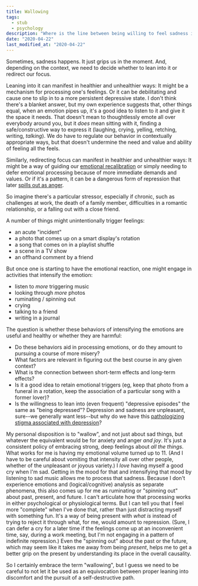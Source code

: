 ```yaml
---
title: Wallowing
tags:
  - stub
  - psychology
description: "Where is the line between being willing to feel sadness in the spirit of wholeheartedness and pursuing a broader course of misery?"
date: "2020-04-22"
last_modified_at: "2020-04-22"
---
```


Sometimes, sadness happens. It just grips us in the moment. And, depending on the context, we need to decide whether to lean into it or redirect our focus.

Leaning into it can manifest in healthier and unhealthier ways: It might be a mechanism for processing one's feelings. Or it can be debilitating and cause one to slip in to a more persistent depressive state. I don't think there's a blanket answer, but my own experience suggests that, other things equal, when an emotion pipes up, it's a good idea to listen to it and give it the space it needs. That doesn't mean to thoughtlessly emote all over everybody around you, but it _does_ mean sitting with it, finding a safe/constructive way to express it (laughing, crying, yelling, retching, writing, _talking_). We do have to regulate our behavior in contextually appropriate ways, but that doesn't undermine the need and value and ability of feeling all the feels.

Similarly, redirecting focus can manifest in healthier and unhealthier ways: It might be a way of guiding our [emotional recalibration](/emotional-control/) or simply needing to defer emotional processing because of more immediate demands and values. Or if it's a pattern, it can be a dangerous form of repression that later [spills out as anger](/anger-management/).

So imagine there's a particular stressor, especially if chronic, such as challenges at work, the death of a family member, difficulties in a romantic relationship, or a falling out with a close friend.

A number of things might unintentionally trigger feelings:

* an acute "incident"
* a photo that comes up on a smart display's rotation
* a song that comes on in a playlist shuffle
* a scene in a TV show
* an offhand comment by a friend

But once one is starting to have the emotional reaction, one might engage in activities that intensify the emotion:

* listen to _more_ triggering music
* looking through _more_ photos
* ruminating / spinning out
* crying
* talking to a friend
* writing in a journal

The question is whether these behaviors of intensifying the emotions are useful and healthy or whether they are harmful:

* Do these behaviors aid in processing emotions, or do they amount to pursuing a course of more misery?
* What factors are relevant in figuring out the best course in any given context?
* What is the connection between short-term effects and long-term effects?
* Is it a good idea to retain emotional triggers (eg, keep that photo from a funeral in a rotation, keep the association of a particular song with a former lover)?
* Is the willingness to lean into (even frequent) "depressive episodes" the same as "being depressed"? Depression and sadness are unpleasant, sure--we generally want less--but why do we have this [pathologizing stigma associated with depression](/depression-and-mental-illness/)?

My personal disposition is to "wallow", and not just about sad things, but whatever the equivalent would be for anxiety and anger _and joy_. It's just a consistent policy of embracing strong, deep feelings about _all the things_. What works for me is having my emotional volume turned up to 11. (And I have to be careful about vomiting that intensity all over other people, whether of the unpleasant _or_ joyous variety.) I _love_ having myself a good cry when I'm sad. Getting in the mood for that and intensifying that mood by listening to sad music allows me to process that sadness. Because I don't experience emotions and (logical/cognitive) analysis as separate phenomena, this also comes up for me as ruminating or "spinning out" about past, present, and future. I can't articulate how that processing works in either psychological or physiological terms. But I can tell you that I feel more "complete" when I've done that, rather than just distracting myself with something fun. It's a way of being present with _what is_ instead of trying to reject it through what, for me, would amount to repression. (Sure, I can defer a cry for a later time if the feelings come up at an inconvenient time, say, during a work meeting, but I'm not engaging in a pattern of indefinite repression.) Even the "spinning out" about the past or the future, which may seem like it takes me away from being _present_, helps me to get a better grip on the present by understanding its place in the overall causality.

So I certainly embrace the term "wallowing", but I guess we need to be careful to not let it be used as an equivocation between proper leaning into discomfort and the pursuit of a self-destructive path.
